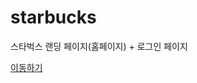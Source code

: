 # starbucks

  
스타벅스 랜딩 페이지(홈페이지) + 로그인 페이지   
  
[이동하기]([https://neon-bavarois-022a29.net](https://neon-bavarois-022a29.netlify.app)https://neon-bavarois-022a29.netlify.app)
  
  
